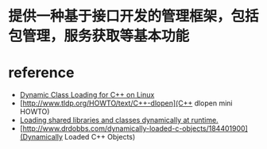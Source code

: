 # 提供一种基于接口开发的管理框架，包括包管理，服务获取等基本功能
# reference
- [Dynamic Class Loading for C++ on Linux](http://www.linuxjournal.com/article/3687)
- [http://www.tldp.org/HOWTO/text/C++-dlopen](C++ dlopen mini HOWTO)
- [Loading shared libraries and classes dynamically at runtime.](https://pocoproject.org/slides/120-SharedLibraries.pdf)
- [http://www.drdobbs.com/dynamically-loaded-c-objects/184401900](Dynamically Loaded C++ Objects)